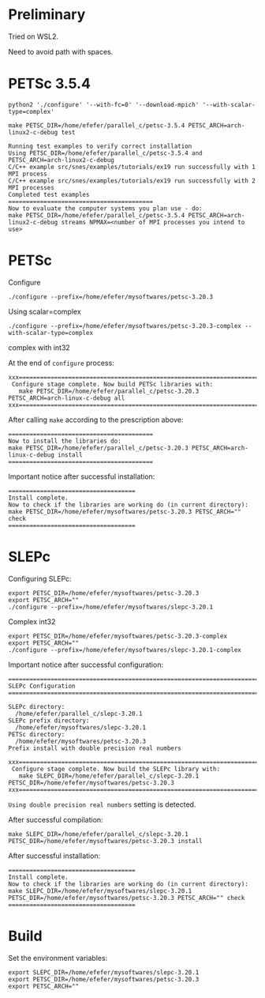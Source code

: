 # Preliminary

Tried on WSL2.

Need to avoid path with spaces.

# PETSc 3.5.4

```
python2 './configure' '--with-fc=0' '--download-mpich' '--with-scalar-type=complex'
```

```
make PETSC_DIR=/home/efefer/parallel_c/petsc-3.5.4 PETSC_ARCH=arch-linux2-c-debug test
```

```
Running test examples to verify correct installation
Using PETSC_DIR=/home/efefer/parallel_c/petsc-3.5.4 and PETSC_ARCH=arch-linux2-c-debug
C/C++ example src/snes/examples/tutorials/ex19 run successfully with 1 MPI process
C/C++ example src/snes/examples/tutorials/ex19 run successfully with 2 MPI processes
Completed test examples
=========================================
Now to evaluate the computer systems you plan use - do:
make PETSC_DIR=/home/efefer/parallel_c/petsc-3.5.4 PETSC_ARCH=arch-linux2-c-debug streams NPMAX=<number of MPI processes you intend to use>
```


# PETSc

Configure
```
./configure --prefix=/home/efefer/mysoftwares/petsc-3.20.3
```

Using scalar=complex
```
./configure --prefix=/home/efefer/mysoftwares/petsc-3.20.3-complex --with-scalar-type=complex
```
complex with int32


At the end of `configure` process:
```
xxx=======================================================================================xxx
 Configure stage complete. Now build PETSc libraries with:
   make PETSC_DIR=/home/efefer/parallel_c/petsc-3.20.3 PETSC_ARCH=arch-linux-c-debug all
xxx=======================================================================================xxx
```

After calling `make` according to the prescription above:
```
=========================================
Now to install the libraries do:
make PETSC_DIR=/home/efefer/parallel_c/petsc-3.20.3 PETSC_ARCH=arch-linux-c-debug install
=========================================
```

Important notice after successful installation:
```
====================================
Install complete.
Now to check if the libraries are working do (in current directory):
make PETSC_DIR=/home/efefer/mysoftwares/petsc-3.20.3 PETSC_ARCH="" check
====================================
```


# SLEPc

Configuring SLEPc:
```
export PETSC_DIR=/home/efefer/mysoftwares/petsc-3.20.3
export PETSC_ARCH=""
./configure --prefix=/home/efefer/mysoftwares/slepc-3.20.1
```

Complex int32
```
export PETSC_DIR=/home/efefer/mysoftwares/petsc-3.20.3-complex
export PETSC_ARCH=""
./configure --prefix=/home/efefer/mysoftwares/slepc-3.20.1-complex
```


Important notice after successful configuration:
```
================================================================================
SLEPc Configuration
================================================================================

SLEPc directory:
  /home/efefer/parallel_c/slepc-3.20.1
SLEPc prefix directory:
  /home/efefer/mysoftwares/slepc-3.20.1
PETSc directory:
  /home/efefer/mysoftwares/petsc-3.20.3
Prefix install with double precision real numbers

xxx==========================================================================xxx
 Configure stage complete. Now build the SLEPc library with:
   make SLEPC_DIR=/home/efefer/parallel_c/slepc-3.20.1 PETSC_DIR=/home/efefer/mysoftwares/petsc-3.20.3
xxx==========================================================================xxx
```

`Using double precision real numbers` setting is detected.


After successful compilation:
```
make SLEPC_DIR=/home/efefer/parallel_c/slepc-3.20.1 PETSC_DIR=/home/efefer/mysoftwares/petsc-3.20.3 install
```

After successful installation:
```
====================================
Install complete.
Now to check if the libraries are working do (in current directory):
make SLEPC_DIR=/home/efefer/mysoftwares/slepc-3.20.1 PETSC_DIR=/home/efefer/mysoftwares/petsc-3.20.3 PETSC_ARCH="" check
====================================
```

# Build

Set the environment variables:
```
export SLEPC_DIR=/home/efefer/mysoftwares/slepc-3.20.1
export PETSC_DIR=/home/efefer/mysoftwares/petsc-3.20.3
export PETSC_ARCH=""
```


